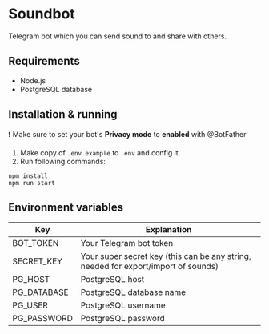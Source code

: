 # Soundbot

Telegram bot which you can send sound to and share with others.

## Requirements

- Node.js
- PostgreSQL database

## Installation & running

❗️ Make sure to set your bot's **Privacy mode** to **enabled** with @BotFather

1. Make copy of `.env.example` to `.env` and config it.
2. Run following commands:

```
npm install
npm run start
```

## Environment variables

| Key                | Explanation                                    |
| ------------------ | ---------------------------------------------- |
| BOT_TOKEN          | Your Telegram bot token                        |
| SECRET_KEY         | Your super secret key (this can be any string, needed for export/import of sounds)|
| PG_HOST            | PostgreSQL host                                |
| PG_DATABASE        | PostgreSQL database name                       |
| PG_USER            | PostgreSQL username                            |
| PG_PASSWORD        | PostgreSQL password                            |
